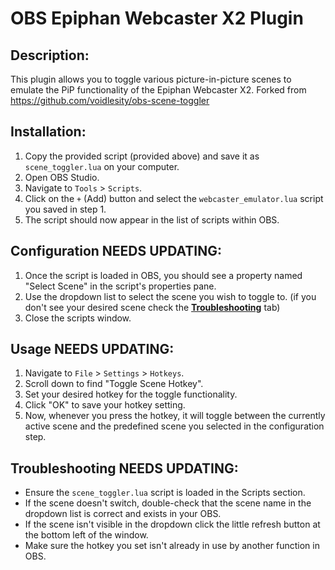 # OBS Epiphan Webcaster X2 Plugin

## **Description**:

This plugin allows you to toggle various picture-in-picture scenes to emulate the PiP functionality of the Epiphan Webcaster X2. Forked from https://github.com/voidlesity/obs-scene-toggler

## **Installation**:

1. Copy the provided script (provided above) and save it as `scene_toggler.lua` on your computer.
2. Open OBS Studio.
3. Navigate to `Tools` > `Scripts`.
4. Click on the `+` (Add) button and select the `webcaster_emulator.lua` script you saved in step 1.
5. The script should now appear in the list of scripts within OBS.

## **Configuration NEEDS UPDATING**:

1. Once the script is loaded in OBS, you should see a property named "Select Scene" in the script's properties pane.
2. Use the dropdown list to select the scene you wish to toggle to. (if you don't see your desired scene check the [**Troubleshooting**](#troubleshooting) tab)
3. Close the scripts window.

## **Usage NEEDS UPDATING**:

1. Navigate to `File` > `Settings` > `Hotkeys`.
2. Scroll down to find "Toggle Scene Hotkey".
3. Set your desired hotkey for the toggle functionality.
4. Click "OK" to save your hotkey setting.
5. Now, whenever you press the hotkey, it will toggle between the currently active scene and the predefined scene you selected in the configuration step.

## **Troubleshooting NEEDS UPDATING**:

- Ensure the `scene_toggler.lua` script is loaded in the Scripts section.
- If the scene doesn't switch, double-check that the scene name in the dropdown list is correct and exists in your OBS.
- If the scene isn't visible in the dropdown click the little refresh button at the bottom left of the window.
- Make sure the hotkey you set isn't already in use by another function in OBS.
